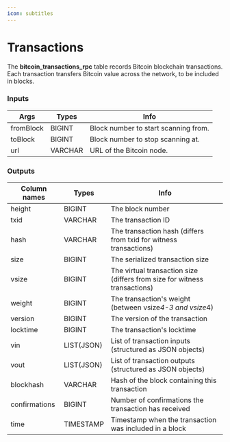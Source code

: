 ```yaml
---
icon: subtitles
---
```


# Transactions

The **bitcoin\_transactions\_rpc** table records Bitcoin blockchain transactions. Each transaction transfers Bitcoin value across the network, to be included in blocks.&#x20;

### **Inputs**

| Args      | Types   | Info                                 |
| --------- | ------- | ------------------------------------ |
| fromBlock | BIGINT  | Block number to start scanning from. |
| toBlock   | BIGINT  | Block number to stop scanning at.    |
| url       | VARCHAR | URL of the Bitcoin node.             |

### **Outputs**

| Column names  | Types      | Info                                                                         |
| ------------- | ---------- | ---------------------------------------------------------------------------- |
| height        | BIGINT     | The block number                                                             |
| txid          | VARCHAR    | The transaction ID                                                           |
| hash          | VARCHAR    | The transaction hash (differs from txid for witness transactions)            |
| size          | BIGINT     | The serialized transaction size                                              |
| vsize         | BIGINT     | The virtual transaction size (differs from size for witness transactions)    |
| weight        | BIGINT     | The transaction's weight (between vsiz&#x65;_&#x34;-3 and vsiz&#x65;_&#x34;) |
| version       | BIGINT     | The version of the transaction                                               |
| locktime      | BIGINT     | The transaction's locktime                                                   |
| vin           | LIST(JSON) | List of transaction inputs (structured as JSON objects)                      |
| vout          | LIST(JSON) | List of transaction outputs (structured as JSON objects)                     |
| blockhash     | VARCHAR    | Hash of the block containing this transaction                                |
| confirmations | BIGINT     | Number of confirmations the transaction has received                         |
| time          | TIMESTAMP  | Timestamp when the transaction was included in a block                       |
